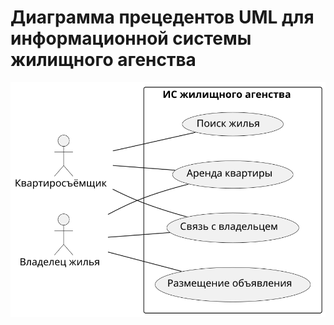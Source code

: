 # Диаграмма прецедентов UML для информационной системы жилищного агенства

![use_case_diagram](assets/plantuml/use_case_diagram.svg)

<!--
```plantuml
@startuml
skinparam packageStyle rect
left to right direction

:Квартиросъёмщик:
:Владелец жилья:

package "ИС жилищного агенства" {

(Размещение объявления)
(Поиск жилья)
(Аренда квартиры)
(Связь с владельцем)

}

:Квартиросъёмщик: -- (Поиск жилья)
:Квартиросъёмщик: -- (Аренда квартиры)
:Квартиросъёмщик: -- (Связь с владельцем)

:Владелец жилья: -- (Размещение объявления)
:Владелец жилья: -- (Аренда квартиры)
:Владелец жилья: -- (Связь с владельцем)

@enduml
```
-->

